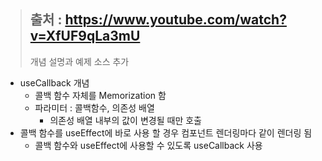 
> ## 출처 : https://www.youtube.com/watch?v=XfUF9qLa3mU
> 개념 설명과 예제 소스 추가
- useCallback 개념
  - 콜백 함수 자체를 Memorization 함
  - 파라미터 : 콜백함수, 의존성 배열
    - 의존성 배열 내부의 값이 변경될 때만 호출
- 콜백 함수를 useEffect에 바로 사용 할 경우 컴포넌트 렌더링마다 같이 렌더링 됨
  - 콜백 함수와 useEffect에 사용할 수 있도록 useCallback 사용 

